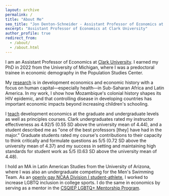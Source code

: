 ```yaml
---
layout: archive
permalink: /
title: "About Me"
seo_title: "Jon Denton-Schneider - Assistant Professor of Economics at Clark University"
excerpt: "Assistant Professor of Economics at Clark University"
author_profile: true
redirect_from: 
  - /about/
  - /about.html
---
```


<p>
I am an Assistant Professor of Economics at <a href="https://www.clarku.edu/departments/economics/">Clark University</a>. I earned my PhD in 2022 from the University of Michigan, where I was a predoctoral trainee in economic demography in the Population Studies Center.
</p>

<p>
My <a href="https://jondentonschneider.com/research">research</a> is in development economics and economic history with a focus on human capital&mdash;especially health&mdash;in Sub-Saharan Africa and Latin America. In my work, I show how Mozambique's colonial history shapes its HIV epidemic, and that controlling disease in developing countries has important economic impacts beyond increasing children's schooling.
</p>

<p>
I <a href="https://jondentonschneider.com/teaching">teach</a> development economics at the graduate and undergraduate levels as well as principles courses. Clark undergraduates rated my instructor effectiveness as 4.92/5 (0.55 SD above the university mean of 4.44), and a student described me as "one of the best professors [they] have had in the major." Graduate students rated my course's contributions to their capacity to think critically and formulate questions as 5/5 (0.72 SD above the university mean of 4.37) and my success in setting and maintaining high standards for student work as 5/5 (0.63 SD above the university mean of 4.48).
</p>
    
<p>
I hold an MA in Latin American Studies from the University of Arizona, where I was also an undergraduate competing for the Men's Swimming Team. As an <a href="https://jondentonschneider.com/personal">openly gay NCAA Division I student-athlete</a>, I worked to increase LGBTQ inclusion in college sports. I do the same in economics by serving as a mentor in the <a href="https://sites.google.com/view/csqiep-mentoring">CSQIEP LGBTQ+ Mentorship Program</a>.
</p>
